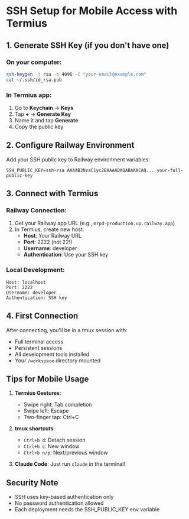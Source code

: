 # SSH Setup for Mobile Access with Termius

## 1. Generate SSH Key (if you don't have one)

### On your computer:
```bash
ssh-keygen -t rsa -b 4096 -C "your-email@example.com"
cat ~/.ssh/id_rsa.pub
```

### In Termius app:
1. Go to **Keychain** → **Keys**
2. Tap **+** → **Generate Key**
3. Name it and tap **Generate**
4. Copy the public key

## 2. Configure Railway Environment

Add your SSH public key to Railway environment variables:
```
SSH_PUBLIC_KEY=ssh-rsa AAAAB3NzaC1yc2EAAAADAQABAAACAQ... your-full-public-key
```

## 3. Connect with Termius

### Railway Connection:
1. Get your Railway app URL (e.g., `mrpd-production.up.railway.app`)
2. In Termius, create new host:
   - **Host**: Your Railway URL
   - **Port**: 2222 (not 22!)
   - **Username**: developer
   - **Authentication**: Use your SSH key

### Local Development:
```
Host: localhost
Port: 2222
Username: developer
Authentication: SSH key
```

## 4. First Connection

After connecting, you'll be in a tmux session with:
- Full terminal access
- Persistent sessions
- All development tools installed
- Your `/workspace` directory mounted

## Tips for Mobile Usage

1. **Termius Gestures**:
   - Swipe right: Tab completion
   - Swipe left: Escape
   - Two-finger tap: Ctrl+C

2. **tmux shortcuts**:
   - `Ctrl+b d`: Detach session
   - `Ctrl+b c`: New window
   - `Ctrl+b n/p`: Next/previous window

3. **Claude Code**: Just run `claude` in the terminal!

## Security Note

- SSH uses key-based authentication only
- No password authentication allowed
- Each deployment needs the SSH_PUBLIC_KEY env variable